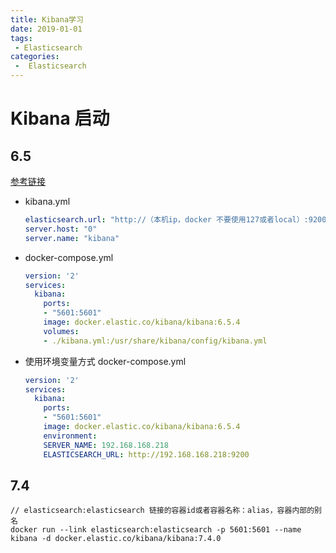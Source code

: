 ```yaml
---
title: Kibana学习
date: 2019-01-01
tags:
 - Elasticsearch
categories:
 -  Elasticsearch
---
```


# Kibana 启动

## 6.5

[参考链接](https://www.elastic.co/guide/en/kibana/6.5/docker.html#environment-variable-config)

* kibana.yml

  ```yaml
  elasticsearch.url: "http://（本机ip，docker 不要使用127或者local）:9200"
  server.host: "0"
  server.name: "kibana"
  ```

* docker-compose.yml

  ```yaml
  version: '2'
  services:
    kibana:
      ports:
      - "5601:5601"
      image: docker.elastic.co/kibana/kibana:6.5.4
      volumes:
      - ./kibana.yml:/usr/share/kibana/config/kibana.yml
  ```

  

* 使用环境变量方式 docker-compose.yml

  ```yaml
  version: '2'
  services:
    kibana:
      ports:
      - "5601:5601"
      image: docker.elastic.co/kibana/kibana:6.5.4
      environment:
  	  SERVER_NAME: 192.168.168.218
  	  ELASTICSEARCH_URL: http://192.168.168.218:9200
  
  ```

## 7.4

```text
// elasticsearch:elasticsearch 链接的容器id或者容器名称：alias，容器内部的别名
docker run --link elasticsearch:elasticsearch -p 5601:5601 --name kibana -d docker.elastic.co/kibana/kibana:7.4.0 

```

